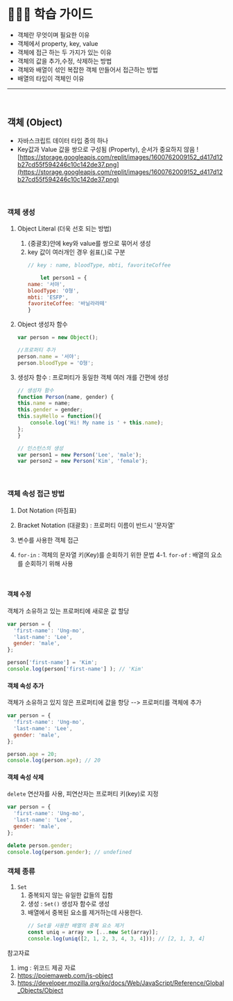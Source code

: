 # 💁🏻‍♂️ 학습 가이드

- 객체란 무엇이며 필요한 이유
- 객체에서 property, key, value
- 객체에 접근 하는 두 가지가 있는 이유
- 객체의 값을 추가,수정, 삭제하는 방법
- 객체와 배열이 섞인 복잡한 객체 만들어서 접근하는 방법
- 배열의 타입이 객체인 이유
___
<br>

## 객체 (Object)
- 자바스크립트 데이터 타입 중의 하나 
- Key값과 Value 값을 쌍으로 구성됨 (Property), 순서가 중요하지 않음 
  ![https://storage.googleapis.com/replit/images/1600762009152_d417d12b27cd55f594246c10c142de37.png](https://storage.googleapis.com/replit/images/1600762009152_d417d12b27cd55f594246c10c142de37.png)

<br>

### 객체 생성 
  1. Object Literal (더욱 선호 되는 방법)
     1. {중괄호}안에 key와 value를 쌍으로 묶어서 생성 
     2. key 값이 여러개인 경우 쉼표(,)로 구분 
        ```js
        // key : name, bloodType, mbti, favoriteCoffee

            let person1 = {
        name: '서야',
        bloodType: 'O형',
        mbti: 'ESFP',
        favoriteCoffee: '바닐라라떼'
        }
        ```
    
  2. Object 생성자 함수 
        ```js
        var person = new Object();

        //프로퍼티 추가
        person.name = '서야';
        person.bloodType = 'O형';
        ```

  3. 생성자 함수 : 프로퍼티가 동일한 객체 여러 개를 간편에 생성 
        ```js
        // 생성자 함수
        function Person(name, gender) {
        this.name = name;
        this.gender = gender;
        this.sayHello = function(){
            console.log('Hi! My name is ' + this.name);
        };
        }

        // 인스턴스의 생성
        var person1 = new Person('Lee', 'male');
        var person2 = new Person('Kim', 'female');
        ```


<br>

### 객체 속성 접근 방법 
1. Dot Notation (마침표)
2. Bracket Notation (대괄호) : 프로퍼티 이름이 반드시 '문자열' 
3. 변수를 사용한 객체 접근 

4. `for-in` : 객체의 문자열 키(Key)를 순회하기 위한 문법 
4-1.  `for-of` : 배열의 요소를 순회하기 위해 사용 

<br>

#### 객체 수정 
객체가 소유하고 있는 프로퍼티에 새로운 값 할당 

```js
var person = {
  'first-name': 'Ung-mo',
  'last-name': 'Lee',
  gender: 'male',
};

person['first-name'] = 'Kim';
console.log(person['first-name'] ); // 'Kim'
```

#### 객체 속성 추가
객체가 소유하고 있지 않은 프로퍼티에 값을 항당 --> 프로퍼티를 객체에 추가 

```js
var person = {
  'first-name': 'Ung-mo',
  'last-name': 'Lee',
  gender: 'male',
};

person.age = 20;
console.log(person.age); // 20
```

#### 객체 속성 삭제 
`delete` 연산자를 사용, 피연산자는 프로퍼티 키(key)로 지정 

```js
var person = {
  'first-name': 'Ung-mo',
  'last-name': 'Lee',
  gender: 'male',
};

delete person.gender;
console.log(person.gender); // undefined
```
### 객체 종류
1. `Set`
   1. 중복되지 않는 유일한 값들의 집함 
   2. 생성 : `Set()` 생성자 함수로 생성 
   3. 배열에서 중복된 요소를 제거하는데 사용한다.
      ```js
      // Set을 사용한 배열의 중복 요소 제거
      const uniq = array => [...new Set(array)];
      console.log(uniq([2, 1, 2, 3, 4, 3, 4])); // [2, 1, 3, 4]
      ```
      


참고자료
1. img : 위코드 제공 자료
2. https://poiemaweb.com/js-object
3. https://developer.mozilla.org/ko/docs/Web/JavaScript/Reference/Global_Objects/Object